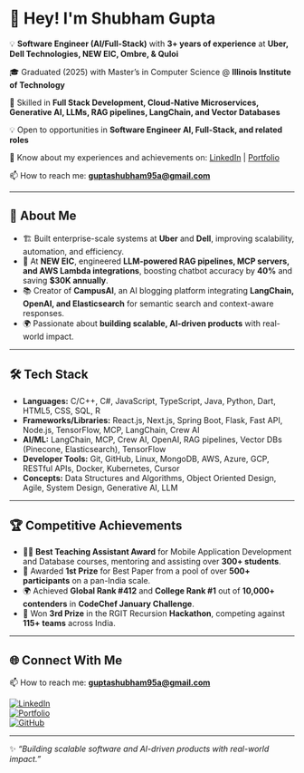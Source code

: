 # 👋 Hey! I'm Shubham Gupta  

💡 **Software Engineer (AI/Full-Stack)** with **3+ years of experience** at **Uber, Dell Technologies, NEW EIC, Ombre, & Quloi**  

🎓 Graduated (2025) with Master’s in Computer Science @ **Illinois Institute of Technology**  

🚀 Skilled in **Full Stack Development, Cloud-Native Microservices, Generative AI, LLMs, RAG pipelines, LangChain, and Vector Databases**  

💡 Open to opportunities in **Software Engineer AI, Full-Stack, and related roles**  

📄 Know about my experiences and achievements on: [LinkedIn](https://www.linkedin.com/in/shubham91) | [Portfolio](https://portfolio3a.vercel.app/)  

📫 How to reach me: **[guptashubham95a@gmail.com](mailto:guptashubham95a@gmail.com)**

---

## 📌 About Me  
- 🏗️ Built enterprise-scale systems at **Uber** and **Dell**, improving scalability, automation, and efficiency.  
- 🤖 At **NEW EIC**, engineered **LLM-powered RAG pipelines, MCP servers, and AWS Lambda integrations**, boosting chatbot accuracy by **40%** and saving **$30K annually**.  
- 📚 Creator of **CampusAI**, an AI blogging platform integrating **LangChain, OpenAI, and Elasticsearch** for semantic search and context-aware responses.  
- 🌍 Passionate about **building scalable, AI-driven products** with real-world impact.  

---

## 🛠️ Tech Stack  

 - **Languages:** C/C++, C#, JavaScript, TypeScript, Java, Python, Dart, HTML5, CSS, SQL, R  
 - **Frameworks/Libraries:** React.js, Next.js, Spring Boot, Flask, Fast API, Node.js, TensorFlow, MCP, LangChain, Crew AI   
 - **AI/ML:** LangChain, MCP, Crew AI, OpenAI, RAG pipelines, Vector DBs (Pinecone, Elasticsearch), TensorFlow  
 - **Developer Tools:** Git, GitHub, Linux, MongoDB, AWS, Azure, GCP, RESTful APIs, Docker, Kubernetes, Cursor   
- **Concepts:** Data Structures and Algorithms, Object Oriented Design, Agile, System Design, Generative AI, LLM 

---

## 🏆 Competitive Achievements  

- 👨‍🏫 **Best Teaching Assistant Award** for Mobile Application Development and Database courses, mentoring and assisting over **300+ students**.  
- 🥇 Awarded **1st Prize** for Best Paper from a pool of over **500+ participants** on a pan-India scale.  
- 🌍 Achieved **Global Rank #412** and **College Rank #1** out of **10,000+ contenders** in **CodeChef January Challenge**.  
- 🥉 Won **3rd Prize** in the RGIT Recursion **Hackathon**, competing against **115+ teams** across India.  

---

## 🌐 Connect With Me  
📫 How to reach me: **[guptashubham95a@gmail.com](mailto:guptashubham95a@gmail.com)**

[![LinkedIn](https://img.shields.io/badge/LinkedIn-blue?logo=linkedin&logoColor=white)](https://www.linkedin.com/in/shubham91)  
[![Portfolio](https://img.shields.io/badge/Portfolio-000?logo=vercel&logoColor=white)](https://portfolio3a.vercel.app/)  
[![GitHub](https://img.shields.io/badge/GitHub-181717?logo=github&logoColor=white)](https://github.com/guptashubham95a)  


---

✨ *“Building scalable software and AI-driven products with real-world impact.”*  

